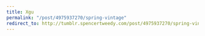 ```yaml
---
title: Xgu
permalink: "/post/4975937270/spring-vintage"
redirect_to: http://tumblr.spencertweedy.com/post/4975937270/spring-vintage
---
```


